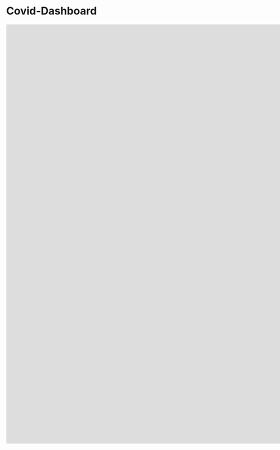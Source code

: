 # Covid-Dashboard


<iframe title="COVID-19 Report" width="1800" height="1120.5" src="https://app.powerbi.com/view?r=eyJrIjoiMjQ1YzkyMzItNmEzOS00NmExLWIwODQtN2FlMWU3YzQ1NmUzIiwidCI6ImUyZDIxNWM1LTc5MDgtNDYxNi1hMmE0LTY2NzkwYmEyMjFiMiJ9&pageName=ReportSection" frameborder="0" allowFullScreen="true"></iframe>
